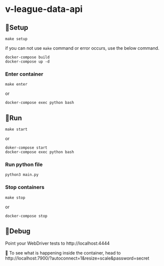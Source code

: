 # v-league-data-api

## 🔨Setup
```
make setup
```
if you can not use ```make``` command or error occurs, use the below command.
```
docker-compose build
docker-compose up -d
```

### Enter container
```
make enter
```
or
```
docker-compose exec python bash
```

## 🏃Run
```
make start
```
or
```
doker-compose start
docker-compose exec python bash
```
### Run python file
```
python3 main.py
```
### Stop containers
```
make stop
```
or
```
docker-compose stop
```

## 🔧Debug
Point your WebDriver tests to http://localhost:4444

👀 To see what is happening inside the container, head to http://localhost:7900/?autoconnect=1&resize=scale&password=secret